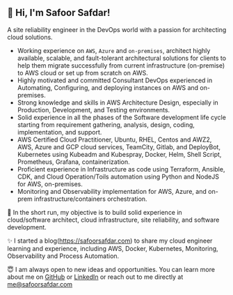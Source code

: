 ## 👋 Hi, I'm Safoor Safdar!

A site reliability engineer in the DevOps world with a passion for architecting cloud solutions.


- Working experience on `AWS`, `Azure` and `on-premises`, architect highly available, scalable, and fault-tolerant architectural solutions for clients to help them migrate successfully from current infrastructure (on-premise) to AWS cloud or set up from scratch on AWS.
- Highly motivated and committed Consultant DevOps experienced in Automating, Configuring, and deploying instances on AWS and on-premises.
- Strong knowledge and skills in AWS Architecture Design, especially in Production, Development, and Testing environments.
- Solid experience in all the phases of the Software development life cycle starting from requirement gathering, analysis, design, coding, implementation, and support.
- AWS Certified Cloud Practitioner, Ubuntu, RHEL, Centos and AWZ2, AWS, Azure and GCP cloud services, TeamCity, Gitlab, and DeployBot, Kubernetes using Kubeadm and Kubespray, Docker, Helm, Shell Script, Prometheus, Grafana, containerization.
- Proficient experience in Infrastructure as code using Terraform, Ansible, CDK, and Cloud Operation/Toils automation using Python and NodeJS for AWS, on-premises.
- Monitoring and Observability implementation for AWS, Azure, and on-prem infrastructure/containers orchestration.

🚀 In the short run, my objective is to build solid experience in cloud/software architect, cloud infrastructure, site reliability, and software development.

✨ I started a blog(https://safoorsafdar.com) to share my cloud engineer learning and experience, including AWS, Docker, Kubernetes, Monitoring, Observability and Process Automation.


😇 I am always open to new ideas and opportunities. You can learn more about me on [GitHub](https://github.com/safoorsafdar) or [LinkedIn](https://linkedin.com/in/safoorsafdar) or reach out to me directly at me@safoorsafdar.com


<!--
**safoorsafdar/safoorsafdar** is a ✨ _special_ ✨ repository because its `README.md` (this file) appears on your GitHub profile.

Here are some ideas to get you started:

- 🔭 I’m currently working on ...
- 🌱 I’m currently learning ...
- 👯 I’m looking to collaborate on ...
- 🤔 I’m looking for help with ...
- 💬 Ask me about ...
- 📫 How to reach me: ...
- 😄 Pronouns: ...
- ⚡ Fun fact: ...
-->
